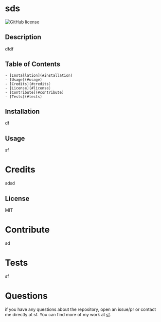
# sds
![GitHub license](https://img.shields.io/badge/license-MIT-green)

## Description

dfdf

## Table of Contents

	- [Installation](#installation)
	- [Usage](#usage)
	- [Credits](#credits)
	- [License](#license)
	- [Contribute](#contribute)
	- [Tests](#tests)
## Installation

df

## Usage

sf

# Credits

sdsd

## License

MIT

# Contribute

sd

# Tests

sf

# Questions

if you have any questions about the repository, open an issue/pr or contact me directly at sf.
You can find more of my work at [sf](https://github.com/sf).
